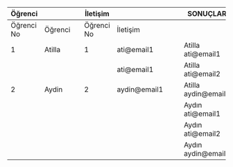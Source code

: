 | Öğrenci    |         |   | İletişim   |              |   |   | SONUÇLAR            |
|------------|---------|---|------------|--------------|---|---|---------------------|
| Öğrenci No | Öğrenci |   | Öğrenci No | İletişim     |   |   |                     |
| 1          | Atilla  |   | 1          | ati@email1   |   |   | Atilla ati@email1   |
|            |         |   |            | ati@email1   |   |   | Atilla ati@email2   |
| 2          | Aydin   |   | 2          | aydin@email1 |   |   | Atilla aydin@email1 |
|            |         |   |            |              |   |   | Aydın ati@email1    |
|            |         |   |            |              |   |   | Aydın ati@email2    |
|            |         |   |            |              |   |   | Aydın aydin@email1  |